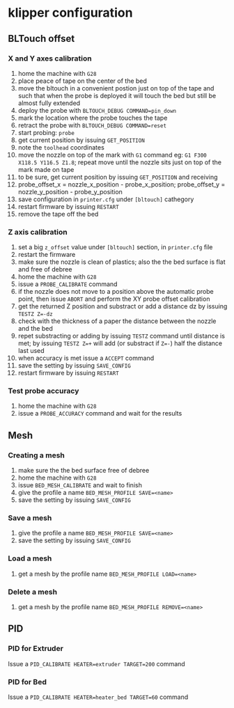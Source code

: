 # klipper configuration

## BLTouch offset

### X and Y axes calibration

1. home the machine with `G28`
1. place peace of tape on the center of the bed
1. move the bltouch in a convenient postion just on top of the tape and such that when the probe is deployed it will touch the bed but still be almost fully extended
1. deploy the probe with `BLTOUCH_DEBUG COMMAND=pin_down`
1. mark the location where the probe touches the tape
1. retract the probe with `BLTOUCH_DEBUG COMMAND=reset`
1. start probing: `probe`
1. get current position by issuing `GET_POSITION`
1. note the `toolhead` coordinates
1. move the nozzle on top of the mark with `G1` command eg: `G1 F300 X118.5 Y116.5 Z1.8`; repeat move until the nozzle sits just on top of the mark made on tape
1. to be sure, get current position by issuing `GET_POSITION` and receiving
1. probe_offset_x = nozzle_x_position - probe_x_position; probe_offset_y = nozzle_y_position - probe_y_position
1. save configuration in `printer.cfg` under `[bltouch]` cathegory
1. restart firmware by issuing `RESTART`
1. remove the tape off the bed

### Z axis calibration

1. set a big `z_offset` value under `[bltouch]` section, in `printer.cfg` file
1. restart the firmware
1. make sure the nozzle is clean of plastics; also the the bed surface is flat and free of debree
1. home the machine with `G28`
1. issue a `PROBE_CALIBRATE` command
1. if the nozzle does not move to a position above the automatic probe point, then issue `ABORT` and perform the XY probe offset calibration
1. get the returned Z position and substract or add a distance dz by issuing `TESTZ Z=-dz`
1. check with the thickness of a paper the distance between the nozzle and the bed
1. repet substracting or adding by issuing `TESTZ` command until distance is met; by issuing `TESTZ Z=+` will add (or substract if `Z=-`) half the distance last used
1. when accuracy is met issue a `ACCEPT` command
1. save the setting by issuing `SAVE_CONFIG`
1. restart firmware by issuing `RESTART`

### Test probe accuracy

1. home the machine with `G28`
1. issue a `PROBE_ACCURACY` command and wait for the results

## Mesh

### Creating a mesh

1. make sure the the bed surface free of debree
1. home the machine with `G28`
1. issue `BED_MESH_CALIBRATE` and wait to finish
1. give the profile a name `BED_MESH_PROFILE SAVE=<name>`
1. save the setting by issuing `SAVE_CONFIG`

### Save a mesh

1. give the profile a name `BED_MESH_PROFILE SAVE=<name>`
1. save the setting by issuing `SAVE_CONFIG`

### Load a mesh

1. get a mesh by the profile name `BED_MESH_PROFILE LOAD=<name>`

### Delete a mesh

1. get a mesh by the profile name `BED_MESH_PROFILE REMOVE=<name>`

## PID

### PID for Extruder

Issue a `PID_CALIBRATE HEATER=extruder TARGET=200` command

### PID for Bed

Issue a `PID_CALIBRATE HEATER=heater_bed TARGET=60` command


